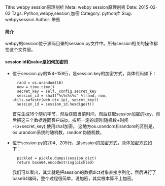 Title: webpy session原理剖析
Meta: webpy session原理剖析
Date: 2015-02-02
Tags: Python,webpy,session,加密
Category: python库
Slug: webpysession
Author: 笨熊

#### 简介
webpy的session位于源码目录的session.py文件中。所有session相关的操作都在这个文件里。

#### session id和value是如何加密的

* 位于session.py的154~158行，是session key的加密方式，具体代码如下：
		
		rand = os.urandom(16)
		now = time.time()
		secret_key = self._config.secret_key
		session_id = sha1("%s%s%s%s" %(rand, now, utils.safestr(web.ctx.ip), secret_key))
		session_id = session_id.hexdigest()
	首先生成16个随机字节，然后获取当前时间，然后获取session加密的key，然后把这三个数据连同客户端ip，按照一定的规则(随机数+时间+ip+secret_key),使用sha1加密。
	这地方os.urandom和random的区别是，os.urandom系统的随机数，random伪随机数。
		

* 位于session.py的204、205行，是session的加密方式，具体加密方式如下：
		
		pickled = pickle.dumps(session_dict)
		return base64.encodestring(pickled)
	我们可以看出，其实就是把session的数据dict对象直接序列化，然后进行了base64编码，整个过程很简单，说加密，其实根本算不上加密。
